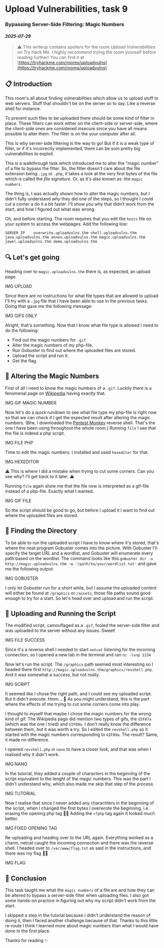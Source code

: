 # Upload Vulnerabilities, task 9
### Bypassing Server-Side Filtering: Magic Numbers
#### *2025-07-29*

> ⚠️ This writeup contains spoilers for the room *Upload Vulnerabilities* on Try Hack Me. I highly recommend trying the room yourself before reading further! You can find it at [https://tryhackme.com/rooms/uploadvulns](https://tryhackme.com/rooms/uploadvulns)

## 📋 Introduction

This room's all about finding vulnerabilities which allow us to upload stuff to web servers. Stuff that shouldn't be on the server so to say. Like a reverse shell for instance. 

To prevent such files to be uploaded there should be some kind of filter in place. These filters can work either on the client-side or server-side, where the client-side ones are considered insecure since you have all means possible to alter them. The filter is on the your computer after all. 

This is why server-side filtering is the way to go! But if it is a weak type of filter, or if it's incorrectly implemented, there can be som pretty big vulnerabilities to exploit.  

This is a walkthrough task which introduced me to alter the "magic number" of a file to bypass the filter. So, the filter doesn't care about the file extension being `.jpg` or `.php`, it takes a look at the very first bytes of the file which is called the *file signature*. Or, as it's also known as: the `magic numbers`.

The thing is, I was actually shown how to alter the magic numbers, but I didn't fully understand *why* they did one of the steps, so I thought I could cut a corner a do it a bit faster. I'll show you why that didn't work from the start, and how I figured out what was wrong.

Oh, and before starting. The room requires that you edit the `hosts` file on your system to access the webpages. Add the following line:
```
SERVER_IP    overwrite.uploadvulns.thm shell.uploadvulns.thm java.uploadvulns.thm annex.uploadvulns.thm magic.uploadvulns.thm jewel.uploadvulns.thm demo.uploadvulns.thm
```

## 🔍 Let's get going

Heading over to `magic.uploadvulns.thm` there is, as expected, an upload page. 

IMG UPLOAD

Since there are no instructions for what file types that are allowed to upload I'll try with a `.jpg` file that I have been able to use in the previous tasks. Doing that gave me the following message:

IMG GIFS ONLY

Alright, that's something. Now that I know what file type is allowed I need to do the following:

- Find out the magic numbers for `.gif`.
- Alter the magic numbers of my php-file.
- Run Gobuster to find out where the uploaded files are stored.
- Upload the script and run it.
- Get the flag.

## 🔮 Altering the Magic Numbers

First of all I need to know the magic numbers of a `.gif`. Luckily there is a fenomenal page on [Wikipedia](https://en.wikipedia.org/wiki/List_of_file_signatures) having exactly that.

IMG GIF MAGIC NUMBER

Now let's do a quick rundown to see what file type my php-file is right now so that we can check if I get the expected result after altering the magic numbers. (Btw, I downloaded the [Pentest Monkey](https://raw.githubusercontent.com/pentestmonkey/php-reverse-shell/master/php-reverse-shell.php) reverse shell. That's the one I have been using throughout the whole room.) Running `file` I see that the file is indeed a php script.

IMG FILE PHP

Time to edit the magic numbers. I installed and used `hexeditor` for that.

IMG HEXEDITOR

⚠️ This is where I did a mistake when trying to cut some corners. Can you see why? I'll get back to it later. ⚠️

Running `file` again show me that the file now is interpreted as a gif-file instead of a php-file. Exactly what I wanted.

IMG GIF FILE

So the script should be good to go, but before I upload it I want to find out where the uploaded files are stored.

## 📂 Finding the Directory

To be able to run the uploaded script I have to know where it's stored, that's where the neat program Gobuster comes into the picture. With Gobuster I'll specify the target URL and a wordlist, and Gobuster will enumerate every path based on the wordlist. The command looks like this `gobuster dir -u http://magic.uploadvulns.thm -w '/path/to/your/wordlist.txt'` and gave me the following output.

IMG GOBUSTER

I only let Gobuster run for a short while, but I assume the uploaded content will either be found at `/graphics` or `/assets`, those file paths sound good enough to try for a start. So let's head over and upload and run the script.

## 📡 Uploading and Running the Script

The modified script, camouflaged as a `.gif`, fooled the server-side filter and was uploaded to the server without any issues. Sweet!

IMG FILE SUCCESS

Since it's a reverse shell I needed to start `netcat` listening for the incoming connection, so I opened a new tab in the terminal and ran `nc -lvnp 1234`

Now let's run the script. The `/graphics` path seemed most interesting so I headed there first `http://magic.uploadvulns.thm/graphics/revshell.php`. And it was somewhat a success, but not really.

IMG SCRIPT

It seemed like I chose the right path, and I could see my uploaded script. But it didn't execute. Hmm... 🤔 As you might understand, this is the part where the effects of me trying to cut some corners come into play.

I thought to myself that maybe I chose the magic numbers for the wrong kind of gif. The Wikipedia page did mention two types of gifs, the `GIF87a` (which was the one I tried) and `GIF89a`. I don't really know the difference between them, but it was worth a try. So I edited the `revshell.php` so it started with the magic numbers corresponding to `GIF89a`. The result? Same, it made no difference.

I opened `revshell.php` in `nano` to have a closer look, and that was when I realised why it didn't work.

IMG NANO

In the tutorial, they added a couple of characters in the beginning of the script equivalent to the lenght of the magic numbers. This was the part I didn't understand why, which also made me skip that step of the process.

IMG TUTORIAL

Now I realise that since I never added any charachters in the beginning of the script, when I changed the first bytes I overwrote the beginning, i.e. erasing the opening php tag 🤦‍♂️ Adding the `<?php` tag again it looked much better.

IMG FIXED OPENING TAG

Re-uploading and heading over to the URL again. Everything worked as a charm, netcat caught the incoming connection and there was the reverse shell. I headed over to `/var/www/flag.txt` as said in the instructions, and there was my flag 🏳‍🌈

IMG FLAG

## 📌 Conclusion

This task taught me what the `magic numbers` of a file are and how they can be altered to bypass a server-side filter when uploading files. I also got some hands-on practice in figuring out why my script didn't work from the start. 

I skipped a step in the tutorial because I didn't understand the reason of doing it, then I faced another challenge because of that. Thanks to this little re-route I think I learned more about magic numbers than what I would have done in the first place.

Thanks for reading ✨



